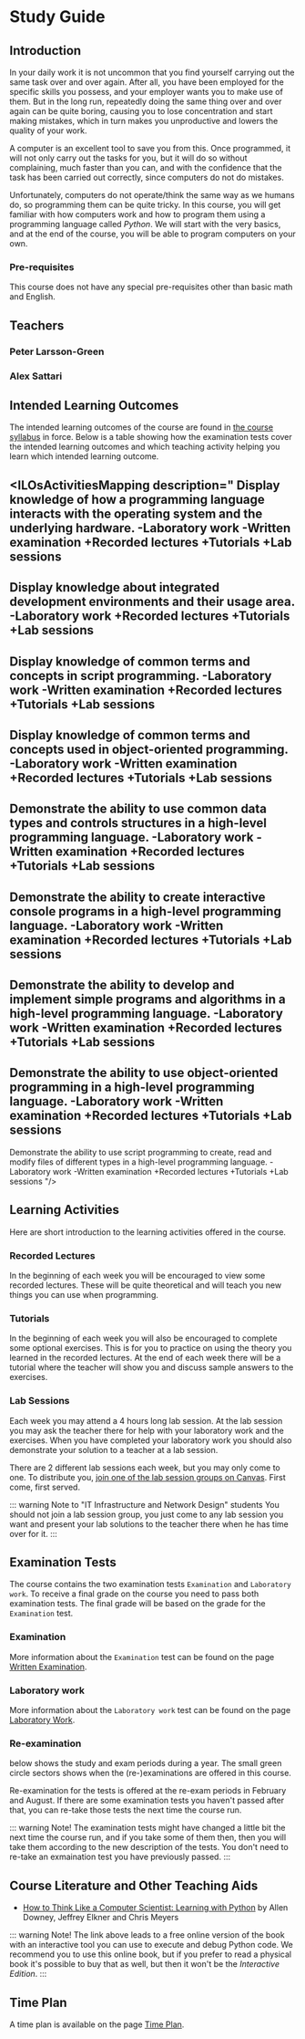 <SetTitle title="Introduction to Script Programming 2020" />

# Study Guide
<StudyGuideInfo
    course-name="Introduction to Script Programming"
    ladok-code="TSPG17 | TSTG17"
    credits="7.5"
    course-coordinator="Peter Larsson-Green"
    examiner="Peter Larsson-Green"
    canvas-course-id="2129"
/>

## Introduction
In your daily work it is not uncommon that you find yourself carrying out the same task over and over again. After all, you have been employed for the specific skills you possess, and your employer wants you to make use of them. But in the long run, repeatedly doing the same thing over and over again can be quite boring, causing you to lose concentration and start making mistakes, which in turn makes you unproductive and lowers the quality of your work.

A computer is an excellent tool to save you from this. Once programmed, it will not only carry out the tasks for you, but it will do so without complaining, much faster than you can, and with the confidence that the task has been carried out correctly, since computers do not do mistakes.

Unfortunately, computers do not operate/think the same way as we humans do, so programming them can be quite tricky. In this course, you will get familiar with how computers work and how to program them using a programming language called *Python*. We will start with the very basics, and at the end of the course, you will be able to program computers on your own.

### Pre-requisites
This course does not have any special pre-requisites other than basic math and English.

## Teachers
### Peter Larsson-Green
<Teacher
    name="Peter Larsson-Green"
    photo="peter-larsson-green.jpeg"
    :roles='["Course coordinator", "examiner", "lecturer", "lab assistant"]'
    description="Has studied and followed the development of the web since 2004 and received his Master of Science in Computer Science at Linköping University in 2014. He has been working as programming teacher (part time) since 2010 at both Linköping University and Jönköping University."
    email="Peter.Larsson-Green@ju.se"
    phone="036 - 10 17 35"
    website="https://ju.se/en/personinfo.html?sign=LarPet"
/>

### Alex Sattari
<Teacher
    name="Alex Sattari"
    photo="missing.jpeg"
    :roles='["Lab Assistant"]'
    description="A postdoc from Canada doing research with the help of machine learning."
    email="arsalan.sattari@ju.se"
    website="https://ju.se/en/personinfo?sign=SATARS"
/>

## Intended Learning Outcomes
The intended learning outcomes of the course are found in [the course syllabus](course-syllabus/) in force. Below is a table showing how the examination tests cover the intended learning outcomes and which teaching activity helping you learn which intended learning outcome. 

<ILOsActivitiesMapping description="
Display knowledge of how a programming language interacts with the operating system and the underlying hardware.
-Laboratory work
-Written examination
+Recorded lectures
+Tutorials
+Lab sessions
---
Display knowledge about integrated development environments and their usage area.
-Laboratory work
+Recorded lectures
+Tutorials
+Lab sessions
---
Display knowledge of common terms and concepts in script programming.
-Laboratory work
-Written examination
+Recorded lectures
+Tutorials
+Lab sessions
---
Display knowledge of common terms and concepts used in object-oriented programming.
-Laboratory work
-Written examination
+Recorded lectures
+Tutorials
+Lab sessions
---
Demonstrate the ability to use common data types and controls structures in a high-level programming language.
-Laboratory work
-Written examination
+Recorded lectures
+Tutorials
+Lab sessions
---
Demonstrate the ability to create interactive console programs in a high-level programming language.
-Laboratory work
-Written examination
+Recorded lectures
+Tutorials
+Lab sessions
---
Demonstrate the ability to develop and implement simple programs and algorithms in a high-level programming language.
-Laboratory work
-Written examination
+Recorded lectures
+Tutorials
+Lab sessions
---
Demonstrate the ability to use object-oriented programming in a high-level programming language.
-Laboratory work
-Written examination
+Recorded lectures
+Tutorials
+Lab sessions
---
Demonstrate the ability to use script programming to create, read and modify files of different types in a high-level programming language.
-Laboratory work
-Written examination
+Recorded lectures
+Tutorials
+Lab sessions
"/>

## Learning Activities
Here are short introduction to the learning activities offered in the course.

### Recorded Lectures
In the beginning of each week you will be encouraged to view some recorded lectures. These will be quite theoretical and will teach you new things you can use when programming.

### Tutorials
In the beginning of each week you will also be encouraged to complete some optional exercises. This is for you to practice on using the theory you learned in the recorded lectures. At the end of each week there will be a tutorial where the teacher will show you and discuss sample answers to the exercises.

### Lab Sessions
Each week you may attend a 4 hours long lab session. At the lab session you may ask the teacher there for help with your laboratory work and the exercises. When you have completed your laboratory work you should also demonstrate your solution to a teacher at a lab session.

There are 2 different lab sessions each week, but you may only come to one. To distribute you, [join one of the lab session groups on Canvas](https://ju.instructure.com/courses/2129/groups#tab-2325). First come, first served.

::: warning Note to "IT Infrastructure and Network Design" students
You should not join a lab session group, you just come to any lab session you want and present your lab solutions to the teacher there when he has time over for it.
:::

## Examination Tests
The course contains the two examination tests `Examination` and `Laboratory work`. To receive a final grade on the course you need to pass both examination tests. The final grade will be based on the grade for the `Examination` test.

### Examination
More information about the `Examination` test can be found on the page [Written Examination](written-examination/).

### Laboratory work
More information about the `Laboratory work` test can be found on the page [Laboratory Work](laboratory-work/).

### Re-examination
<FigureNumber /> below shows the study and exam periods during a year. The small green circle sectors shows when the (re-)examinations are offered in this course.

<AcademicYearFigure />

Re-examination for the tests is offered at the re-exam periods in February and August. If there are some examination tests you haven't passed after that, you can re-take those tests the next time the course run.

::: warning Note!
The examination tests might have changed a little bit the next time the course run, and if you take some of them then, then you will take them according to the new description of the tests. You don't need to re-take an exmaination test you have previously passed.
:::

## Course Literature and Other Teaching Aids
* [How to Think Like a Computer Scientist: Learning with Python](https://runestone.academy/runestone/books/published/thinkcspy/index.html) by Allen Downey, Jeffrey Elkner and Chris Meyers

::: warning Note!
The link above leads to a free online version of the book with an interactive tool you can use to execute and debug Python code. We recommend you to use this online book, but if you prefer to read a physical book it's possible to buy that as well, but then it won't be the *Interactive Edition*.
:::

## Time Plan
A time plan is available on the page [Time Plan](time-plan/).